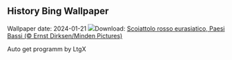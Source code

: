 ## History Bing Wallpaper
Wallpaper date: 2024-01-21
![](https://www.bing.com/th?id=OHR.SquirrelNetherlands_IT-IT1961289620_UHD.jpg&w=1000)Download: [Scoiattolo rosso eurasiatico, Paesi Bassi (© Ernst Dirksen/Minden Pictures)](https://www.bing.com/th?id=OHR.SquirrelNetherlands_IT-IT1961289620_UHD.jpg)

Auto get programm by LtgX
